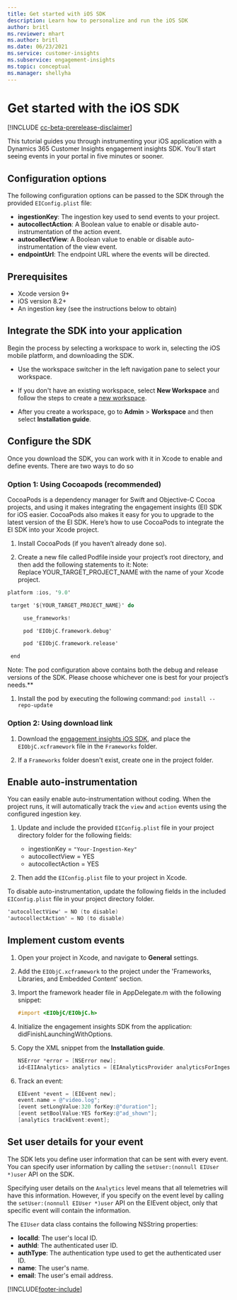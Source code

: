 ```yaml
---
title: Get started with iOS SDK
description: Learn how to personalize and run the iOS SDK
author: britl
ms.reviewer: mhart
ms.author: britl
ms.date: 06/23/2021
ms.service: customer-insights
ms.subservice: engagement-insights 
ms.topic: conceptual
ms.manager: shellyha
---
```


# Get started with the iOS SDK

[!INCLUDE [cc-beta-prerelease-disclaimer](includes/cc-beta-prerelease-disclaimer.md)]

This tutorial guides you through instrumenting your iOS application with a Dynamics 365 Customer Insights engagement insights SDK. You'll start seeing events in your portal in five minutes or sooner.

## Configuration options

The following configuration options can be passed to the SDK through the provided `EIConfig.plist` file:

- **ingestionKey**: The ingestion key used to send events to your project.
- **autocollectAction**: A Boolean value to enable or disable auto-instrumentation of the action event.
- **autocollectView**: A Boolean value to enable or disable auto-instrumentation of the view event.
- **endpointUrl**: The endpoint URL where the events will be directed.

## Prerequisites

- Xcode version 9+
- iOS version 8.2+
- An ingestion key (see the instructions below to obtain)

## Integrate the SDK into your application

Begin the process by selecting a workspace to work in, selecting the iOS mobile platform, and downloading the SDK.

- Use the workspace switcher in the left navigation pane to select your workspace.

- If you don't have an existing workspace, select  **New Workspace** and follow the steps to create a [new workspace](create-workspace.md).

- After you create a workspace, go to **Admin** > **Workspace** and then select **Installation guide**.

## Configure the SDK

Once you download the SDK, you can work with it in Xcode to enable and define events. There are two ways to do so

### Option 1: Using Cocoapods (recommended)
CocoaPods is a dependency manager for Swift and Objective-C Cocoa projects, and using it makes integrating the engagement insights (EI) SDK for iOS easier. CocoaPods also makes it easy for you to upgrade to the latest version of the EI SDK. Here’s how to use CocoaPods to integrate the EI SDK into your Xcode project. 

1. Install CocoaPods (if you haven’t already done so). 

1. Create a new file called Podfile inside your project’s root directory, and then add the following statements to it: Note: Replace YOUR_TARGET_PROJECT_NAME with the name of your Xcode project. 
```objectivec
platform :ios, '9.0'  

 target '${YOUR_TARGET_PROJECT_NAME}' do 

     use_frameworks!   

     pod 'EIObjC.framework.debug' 

     pod 'EIObjC.framework.release' 

 end 
```
Note: The pod configuration above contains both the debug and release versions of the SDK. Please choose whichever one is best for your project’s needs.**

1. Install the pod by executing the following command: `pod install --repo-update `

### Option 2: Using download link

1. Download the [engagement insights iOS SDK](https://download.pi.dynamics.com/sdk/EI-SDKs/ei-ios-sdk.zip), and place the `EIObjC.xcframework` file in the `Frameworks` folder.

1. If a `Frameworks` folder doesn't exist, create one in the project folder.

## Enable auto-instrumentation
 
You can easily enable auto-instrumentation without coding. When the project runs, it will automatically track the `view` and `action` events using the configured ingestion key. 

1. Update and include the provided `EIConfig.plist` file in your project directory folder for the following fields:
    - ingestionKey = `"Your-Ingestion-Key"`
    - autocollectView = YES
    - autocollectAction = YES

2. Then add the `EIConfig.plist` file to your project in Xcode. 



To disable auto-instrumentation, update the following fields in the included `EIConfig.plist` file in your project directory folder. 

```objectivec
'autocollectView' = NO (to disable)
'autocollectAction' = NO (to disable)
```


## Implement custom events

1. Open your project in Xcode, and navigate to **General** settings. 
1. Add the `EIObjC.xcframework` to the project under the 'Frameworks, Libraries, and Embedded Content' section.

1. Import the framework header file in AppDelegate.m with the following snippet:

    ```objectivec
    #import <EIObjC/EIObjC.h>
    ```

1. Initialize the engagement insights SDK from the application: didFinishLaunchingWithOptions.
1. Copy the XML snippet from the **Installation guide**.

    ```objectivec
    NSError *error = [NSError new];
    id<EIIAnalytics> analytics = [EIAnalyticsProvider analyticsForIngestionKey:nil error:&error];
    ```

1. Track an event:

    ```objectivec
    EIEvent *event = [EIEvent new];
    event.name = @"video.log";
    [event setLongValue:320 forKey:@"duration"];
    [event setBoolValue:YES forKey:@"ad_shown"];
    [analytics trackEvent:event];
    ```

## Set user details for your event

The SDK lets you define user information that can be sent with every event. You can specify user information by calling the `setUser:(nonnull EIUser *)user` API on the SDK.

Specifying user details on the `Analytics` level means that all telemetries will have this information. However, if you specify on the event level by calling the `setUser:(nonnull EIUser *)user` API on the EIEvent object, only that specific event will contain the information.

The `EIUser` data class contains the following NSString properties:

- **localId**: The user's local ID.
- **authId**: The authenticated user ID.
- **authType**: The authentication type used to get the authenticated user ID.
- **name**: The user's name.
- **email**: The user's email address.


[!INCLUDE[footer-include](../includes/footer-banner.md)]
